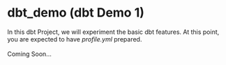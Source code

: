 # dbt_demo (dbt Demo 1)
In this dbt Project, we will experiment the basic dbt features. At this point, you are expected to have <i>profile.yml</i> prepared.
<br><br>
Coming Soon...